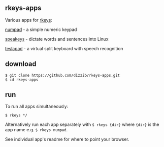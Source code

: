## rkeys-apps

Various apps for [rkeys]:

[numpad](./numpad) - a simple numeric keypad

[speakeys](./speakeys) - dictate words and sentences into Linux

[teslapad](./teslapad) - a virtual split keyboard with speech recognition

## download

    $ git clone https://github.com/dizzib/rkeys-apps.git
    $ cd rkeys-apps

## run

To run all apps simultaneously:

    $ rkeys */

Alternatively run each app separately with `$ rkeys {dir}` where `{dir}`
is the app name e.g. `$ rkeys numpad`.

See individual app's readme for where to point your browser.


[rkeys]: https://github.com/dizzib/rkeys
